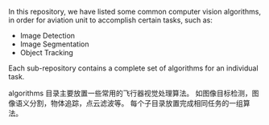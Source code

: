In this repository, we have listed some common computer vision algorithms, in order for aviation unit to accomplish certain tasks, such as:
* Image Detection
* Image Segmentation
* Object Tracking

Each sub-repository contains a complete set of algorithms for an individual task.

algorithms 目录主要放置一些常用的飞行器视觉处理算法。
如图像目标检测，图像语义分割，物体追踪，点云滤波等。
每个子目录放置完成相同任务的一组算法。
